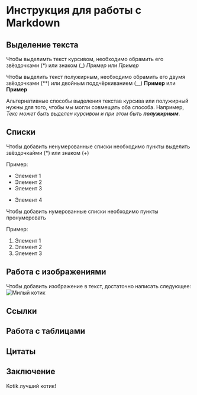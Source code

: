 # Инструкция для работы с Markdown

## Выделение текста

Чтобы выделимть текст курсивом, необходимо обрамить его звёздочками (*) или знаком (_)
 *Пример* или _Пример_

Чтобы выделить текст полужирным, необходимо обрамить его двумя звёздочками (**) или двойным поддчёркиванием (__)
 **Пример** или __Пример__

 Альтернативные способы выделения текстав курсива или полужирный нужны для того, чтобы мы могли совмещать оба способа. Например, _Текс может быть выделен курсивом и при этом быть **полужирным**_.

## Списки

Чтобы добавить ненумерованные списки необходимо пункты выделить звёздочкайми (*) или знаком (+)

Пример:

* Элемент 1
* Элемент 2
* Элемент 3
+ Элемент 4

Чтобы добавить нумерованные списки необходимо пункты пронумеровать

Пример:

1. Элемент 1
2. Элемент 2
3. Элемент 3

## Работа с изображениями

Чтобы добавить изображение в текст, достаточно написать следующее: ![Милый котик](kotik.jpg)

## Ссылки 

## Работа с таблицами 

## Цитаты 

## Заключение

Kotik лучший котик!